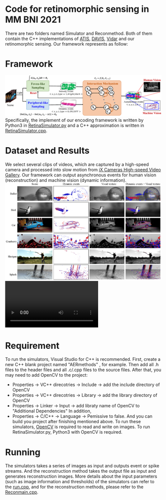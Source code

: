 # Code for retinomorphic sensing in MM BNI 2021
There are two folders named Simulator and Reconmethod.
Both of them contain the C++ implementations of [ATIS](https://ieeexplore.ieee.org/document/5648367), [DAVIS](https://ieeexplore.ieee.org/document/6889103), [Vidar](https://www.researchgate.net/publication/350834690_Spike_Camera_and_Its_Coding_Methods) and our retinomorphic sensing.
Our framework represents as follow:

# Framework
![Framework](Framework/framework.png?raw=true "framework")
Specifically, the implement of our encoding framework is written by Python3 in [RetinaSimulator.py](Simulator/RetinaSimulator.py) and a C++ approximation is written in [RetinaSimulator.cpp](Simulator/RetinaSimulator.cpp).

# Dataset and Results
We select several clips of videos, which are captured by a high-speed camera and processed into slow motion from [iX Cameras High-speed Video Gallery](https://www.ix-cameras.com/high_speed_camera_slow_motion_video_gallery.php).
Our framework can output asynchronous events for human vision (reconstruction) and machine vision (dynamic information).
![Visualization](Visualization/visualization_results.png?raw=true "Visualization")
![Demo](Demo/demo_for_crashing_car.mp4?raw=true "Demo")

# Requirement
To run the simulators, Visual Studio for C++ is recommended.
First, create a new C++ blank project named "AERmethods" , for example.
Then add all .h files to the header files and all .c/.cpp files to the source files.
After that, you may need to add OpenCV to the project:
- Properties -> VC++ direcotries -> Include -> add the include directory of OpenCV
- Properties -> VC++ direcotries -> Library -> add the library directory of OpenCV
- Properties -> Linker -> Input -> add libraty name of OpenCV to "Additional Dependencies"
In addition,
- Properties -> C/C++ -> Language -> Pemissive to false.
And you can build you project after finishing mentioned above.
To run these simulators, [OpenCV](https://opencv.org/) is required to read and write on images.
To run RetinaSimulator.py, Python3 with OpenCV is required.

# Running
The simulators takes a series of images as input and outputs event or spike streams.
And the reconstruction method takes the output file as input and generates reconstruction images.
More details about the input parameters (such as image information and thresholds) of the simulators can refer to the [run.cpp](Simulator\run.cpp), and for the reconstruction methods, please refer to the [Reconmain.cpp](Reconmethod\Reconmain.cpp).
